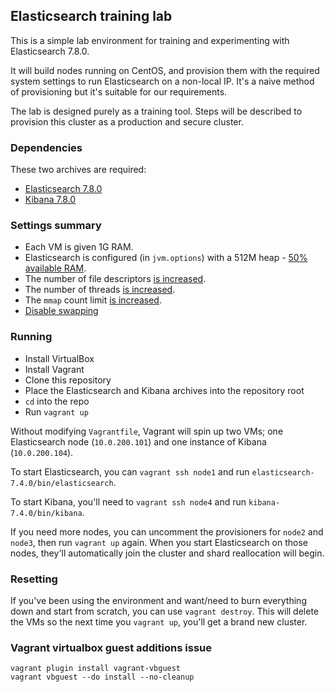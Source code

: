 ## Elasticsearch training lab
This is a simple lab environment for training and experimenting with Elasticsearch 7.8.0.

It will build nodes running on CentOS, and provision them with the required system settings to run Elasticsearch on a non-local IP. It's a naive method of provisioning but it's suitable for our requirements.

The lab is designed purely as a training tool.
Steps will be described to provision this cluster as a production and secure cluster.

### Dependencies
These two archives are required:
- [Elasticsearch 7.8.0](https://artifacts.elastic.co/downloads/elasticsearch/elasticsearch-7.8.0-linux-x86_64.tar.gz)
- [Kibana 7.8.0](https://artifacts.elastic.co/downloads/kibana/kibana-7.8.0-linux-x86_64.tar.gz)

### Settings summary
- Each VM is given 1G RAM.
- Elasticsearch is configured (in `jvm.options`) with a 512M heap - [50% available RAM](https://www.elastic.co/guide/en/elasticsearch/reference/current/heap-size.html).
- The number of file descriptors [is increased](https://www.elastic.co/guide/en/elasticsearch/reference/current/file-descriptors.html).
- The number of threads [is increased](https://www.elastic.co/guide/en/elasticsearch/reference/current/max-number-of-threads.html).
- The `mmap` count limit [is increased](https://www.elastic.co/guide/en/elasticsearch/reference/current/vm-max-map-count.html).
- [Disable swapping](https://www.elastic.co/guide/en/elasticsearch/reference/current/setup-configuration-memory.html#swappiness)

### Running
- Install VirtualBox
- Install Vagrant
- Clone this repository
- Place the Elasticsearch and Kibana archives into the repository root
- `cd` into the repo
- Run `vagrant up`

Without modifying `Vagrantfile`, Vagrant will spin up two VMs; one Elasticsearch node (`10.0.200.101`) and one instance of Kibana (`10.0.200.104`).

To start Elasticsearch, you can `vagrant ssh node1` and run `elasticsearch-7.4.0/bin/elasticsearch`. 

To start Kibana, you'll need to `vagrant ssh node4` and run `kibana-7.4.0/bin/kibana`. 

If you need more nodes, you can uncomment the provisioners for `node2` and `node3`, then run `vagrant up` again. When you start Elasticsearch on those nodes, they'll automatically join the cluster and shard reallocation will begin.

### Resetting
If you've been using the environment and want/need to burn everything down and start from scratch, you can use `vagrant destroy`. This will delete the VMs so the next time you `vagrant up`, you'll get a brand new cluster.

### Vagrant virtualbox guest additions issue
```
vagrant plugin install vagrant-vbguest
vagrant vbguest --do install --no-cleanup
```